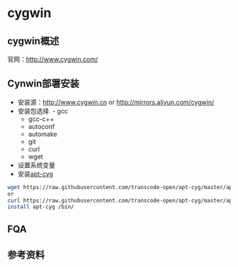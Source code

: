 # cygwin
## cygwin概述
官网：http://www.cygwin.com/

## Cynwin部署安装
- 安装源：http://www.cygwin.cn or http://mirrors.aliyun.com/cygwin/
- 安装包选择
  - gcc
  - gcc-c++
  - autoconf
  - automake
  - git
  - curl
  - wget
- 设置系统变量
- 安装[apt-cyg](https://github.com/transcode-open/apt-cyg)
``` bash
wget https://raw.githubusercontent.com/transcode-open/apt-cyg/master/apt-cyg
or 
curl https://raw.githubusercontent.com/transcode-open/apt-cyg/master/apt-cyg -o apt-cyg
install apt-cyg /bin/
```
## FQA

## 参考资料


